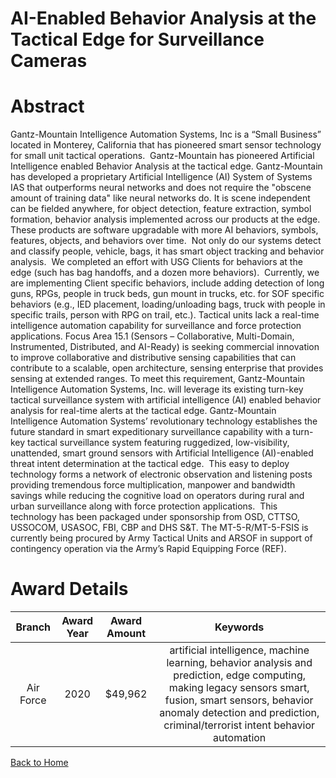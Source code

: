 
AI-Enabled Behavior Analysis at the Tactical Edge for Surveillance Cameras
==========================================================================

# Abstract


Gantz-Mountain Intelligence Automation Systems, Inc is a “Small Business” located in Monterey, California that has pioneered smart sensor technology for small unit tactical operations.  Gantz-Mountain has pioneered Artificial Intelligence enabled Behavior Analysis at the tactical edge. Gantz-Mountain has developed a proprietary Artificial Intelligence (AI) System of Systems IAS that outperforms neural networks and does not require the "obscene amount of training data" like neural networks do. It is scene independent can be fielded anywhere, for object detection, feature extraction, symbol formation, behavior analysis implemented across our products at the edge.  These products are software upgradable with more AI behaviors, symbols, features, objects, and behaviors over time.  Not only do our systems detect and classify people, vehicle, bags, it has smart object tracking and behavior analysis.  We completed an effort with USG Clients for behaviors at the edge (such has bag handoffs, and a dozen more behaviors).  Currently, we are implementing Client specific behaviors, include adding detection of long guns, RPGs, people in truck beds, gun mount in trucks, etc. for SOF specific behaviors (e.g., IED placement, loading/unloading bags, truck with people in specific trails, person with RPG on trail, etc.). Tactical units lack a real-time intelligence automation capability for surveillance and force protection applications. Focus Area 15.1 (Sensors – Collaborative, Multi-Domain, Instrumented, Distributed, and AI-Ready) is seeking commercial innovation to improve collaborative and distributive sensing capabilities that can contribute to a scalable, open architecture, sensing enterprise that provides sensing at extended ranges. To meet this requirement, Gantz-Mountain Intelligence Automation Systems, Inc. will leverage its existing turn-key tactical surveillance system with artificial intelligence (AI) enabled behavior analysis for real-time alerts at the tactical edge. Gantz-Mountain Intelligence Automation Systems’ revolutionary technology establishes the future standard in smart expeditionary surveillance capability with a turn-key tactical surveillance system featuring ruggedized, low-visibility, unattended, smart ground sensors with Artificial Intelligence (AI)-enabled threat intent determination at the tactical edge.  This easy to deploy technology forms a network of electronic observation and listening posts providing tremendous force multiplication, manpower and bandwidth savings while reducing the cognitive load on operators during rural and urban surveillance along with force protection applications.  This technology has been packaged under sponsorship from OSD, CTTSO, USSOCOM, USASOC, FBI, CBP and DHS S&T. The MT-5-R/MT-5-FSIS is currently being procured by Army Tactical Units and ARSOF in support of contingency operation via the Army’s Rapid Equipping Force (REF).    

# Award Details

|Branch|Award Year|Award Amount|Keywords|
| :---: | :---: | :---: | :---: |
|Air Force|2020|$49,962|artificial intelligence, machine learning, behavior analysis and prediction, edge computing, making legacy sensors smart, fusion, smart sensors, behavior anomaly detection and prediction, criminal/terrorist intent behavior automation|
  
  


[Back to Home](https://github.com/chrischow/dod_sbir_awards/DJ/#1730)